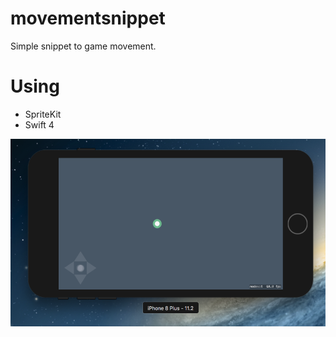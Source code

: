 # movementsnippet


Simple snippet to game movement.

# Using
* SpriteKit
* Swift 4

<img src="/img/img.png" height="300" width="600" />
